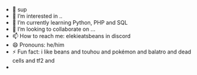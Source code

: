 - 👋 sup
- 👀 I’m interested in ..
- 🌱 I’m currently learning Python, PHP and SQL
- 💞️ I’m looking to collaborate on ...
- 📫 How to reach me: elekieatsbeans in discord
- 😄 Pronouns: he/him
- ⚡ Fun fact: i like beans and touhou and pokémon and balatro and dead cells and tf2 and
- 
<!---
MrEleki/MrEleki is a ✨ special ✨ repository because its `README.md` (this file) appears on your GitHub profile.
You can click the Preview link to take a look at your changes.
--->
